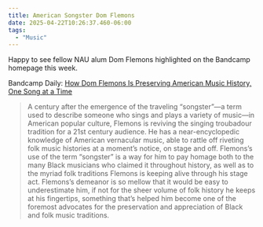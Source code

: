 ```yaml
---
title: American Songster Dom Flemons
date: 2025-04-22T10:26:37.460-06:00
tags:
  - "Music"
---
```


Happy to see fellow NAU alum Dom Flemons highlighted on the Bandcamp homepage this week.

Bandcamp Daily: [How Dom Flemons Is Preserving American Music History, One Song at a Time](https://daily.bandcamp.com/features/dom-flemons-carolina-chocolate-drops-interview)

> A century after the emergence of the traveling “songster”—a term used to describe someone who sings and plays a variety of music—in American popular culture, Flemons is reviving the singing troubadour tradition for a 21st century audience. He has a near-encyclopedic knowledge of American vernacular music, able to rattle off riveting folk music histories at a moment’s notice, on stage and off. Flemons’s use of the term “songster” is a way for him to pay homage both to the many Black musicians who claimed it throughout history, as well as to the myriad folk traditions Flemons is keeping alive through his stage act. Flemons’s demeanor is so mellow that it would be easy to underestimate him, if not for the sheer volume of folk history he keeps at his fingertips, something that’s helped him become one of the foremost advocates for the preservation and appreciation of Black and folk music traditions.
